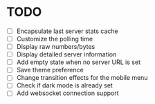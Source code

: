# TODO

- [ ] Encapsulate last server stats cache
- [ ] Customize the polling time
- [ ] Display raw numbers/bytes
- [ ] Display detailed server information
- [ ] Add empty state when no server URL is set
- [ ] Save theme preference
- [ ] Change transition effects for the mobile menu
- [ ] Check if dark mode is already set
- [ ] Add websocket connection support
